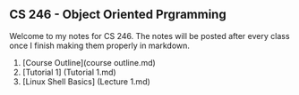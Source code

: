 ## CS 246 - Object Oriented Prgramming

Welcome to my notes for CS 246. The notes will be posted after every class once I finish making them properly in markdown. 

1. [Course Outline](course outline.md)
2. [Tutorial 1] (Tutorial 1.md)
3. [Linux Shell Basics] (Lecture 1.md)



